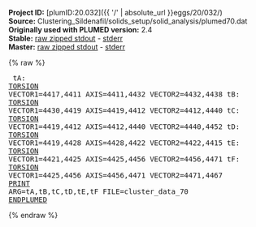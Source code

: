 **Project ID:** [plumID:20.032]({{ '/' | absolute_url }}eggs/20/032/)  
**Source:** Clustering_Sildenafil/solids_setup/solid_analysis/plumed70.dat  
**Originally used with PLUMED version:** 2.4  
**Stable:** [raw zipped stdout](plumed70.dat.plumed.stdout.txt.zip) - [stderr](plumed70.dat.plumed.stderr)  
**Master:** [raw zipped stdout](plumed70.dat.plumed_master.stdout.txt.zip) - [stderr](plumed70.dat.plumed_master.stderr)  

{% raw %}<pre>
tA: <a href="https://plumed.github.io/doc-master/user-doc/html/_t_o_r_s_i_o_n.html">TORSION</a> VECTOR1=4417,4411 AXIS=4411,4432 VECTOR2=4432,4438
tB: <a href="https://plumed.github.io/doc-master/user-doc/html/_t_o_r_s_i_o_n.html">TORSION</a> VECTOR1=4430,4419 AXIS=4419,4412 VECTOR2=4412,4440
tC: <a href="https://plumed.github.io/doc-master/user-doc/html/_t_o_r_s_i_o_n.html">TORSION</a> VECTOR1=4419,4412 AXIS=4412,4440 VECTOR2=4440,4452
tD: <a href="https://plumed.github.io/doc-master/user-doc/html/_t_o_r_s_i_o_n.html">TORSION</a> VECTOR1=4419,4428 AXIS=4428,4422 VECTOR2=4422,4415
tE: <a href="https://plumed.github.io/doc-master/user-doc/html/_t_o_r_s_i_o_n.html">TORSION</a> VECTOR1=4421,4425 AXIS=4425,4456 VECTOR2=4456,4471
tF: <a href="https://plumed.github.io/doc-master/user-doc/html/_t_o_r_s_i_o_n.html">TORSION</a> VECTOR1=4425,4456 AXIS=4456,4471 VECTOR2=4471,4467
<a href="https://plumed.github.io/doc-master/user-doc/html/_p_r_i_n_t.html">PRINT</a> ARG=tA,tB,tC,tD,tE,tF FILE=cluster_data_70
<a href="https://plumed.github.io/doc-master/user-doc/html/_e_n_d_p_l_u_m_e_d.html">ENDPLUMED</a>
</pre>{% endraw %}
